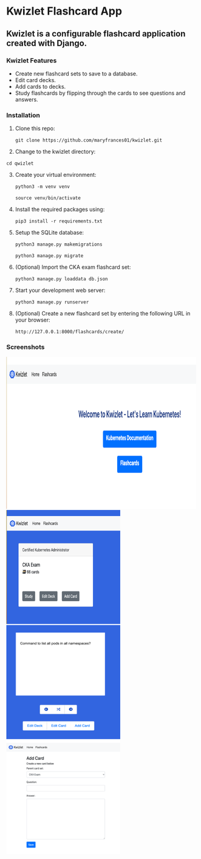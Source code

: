 # Kwizlet Flashcard App

## Kwizlet is a configurable flashcard application created with Django.

### Kwizlet Features
- Create new flashcard sets to save to a database.
- Edit card decks.
- Add cards to decks.
- Study flashcards by flipping through the cards to see questions and answers.

### Installation
1. Clone this repo:

   ```
   git clone https://github.com/maryfrances01/kwizlet.git
   ```

2. Change to the kwizlet directory:

  ```
  cd qwizlet
  ```

3. Create your virtual environment:

   ```
   python3 -m venv venv
   ```
   ```
   source venv/bin/activate
   ```

4. Install the required packages using:

   ```
   pip3 install -r requirements.txt
   ```

5. Setup the SQLite database:

   ```
   python3 manage.py makemigrations
   ```
   ```
   python3 manage.py migrate
   ```
6. (Optional) Import the CKA exam flashcard set:

   ```
   python3 manage.py loaddata db.json
   ```

7. Start your development web server:

   ```
   python3 manage.py runserver
   ```

8. (Optional) Create a new flashcard set by entering the following URL in your browser:

   ```
   http://127.0.0.1:8000/flashcards/create/
   ```

### Screenshots
<img src="images/kwizlet_homepage.png" alt="Kwizlet Homepage" width="500" height="400">
<br>
<img src="images/flashcards.png" alt="Kwizlet Flashcards" width="300" height="300">
<br>
<img src="images/study_set.png" alt="Study Flashcard Set" width="300" height="300">
<br>
<img src="images/add_a_card_to_set.png" alt="Add a card to Flashcard Set" width="300" height="300">
